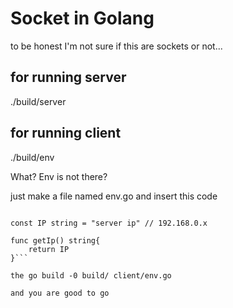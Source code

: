 # Socket in Golang

to be honest I'm not sure if this are sockets or not...

## for running server

./build/server

## for running client

./build/env

What? Env is not there?

just make a file named env.go and insert this code
```package main

const IP string = "server ip" // 192.168.0.x

func getIp() string{
	return IP
}```

the go build -0 build/ client/env.go

and you are good to go
